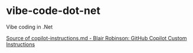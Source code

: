 # vibe-code-dot-net
Vibe coding in .Net

[Source of copilot-instructions.md - Blair Robinson: GitHub Copilot Custom Instructions](https://blairrobinson757.medium.com/github-copilot-custom-instructions-49c51a402fca)

